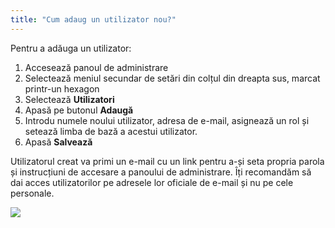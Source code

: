 ```yaml
---
title: "Cum adaug un utilizator nou?"
---
```


Pentru a adăuga un utilizator:

1)  Accesează panoul de administrare
2)  Selectează meniul secundar de setări din colțul din dreapta sus,
    marcat printr-un hexagon
3)  Selectează **Utilizatori**
4)  Apasă pe butonul **Adaugă**
5)  Introdu numele noului utilizator, adresa de e-mail, asignează un rol
    și setează limba de bază a acestui utilizator.
6)  Apasă **Salvează**

Utilizatorul creat va primi un e-mail cu un link pentru a-și seta
propria parola și instrucțiuni de accesare a panoului de administrare.
Îți recomandăm să dai acces utilizatorilor pe adresele lor oficiale de
e-mail și nu pe cele personale.

<a href="/build/help/020.png">
    <img src="/build/help/020.png" />
</a>
